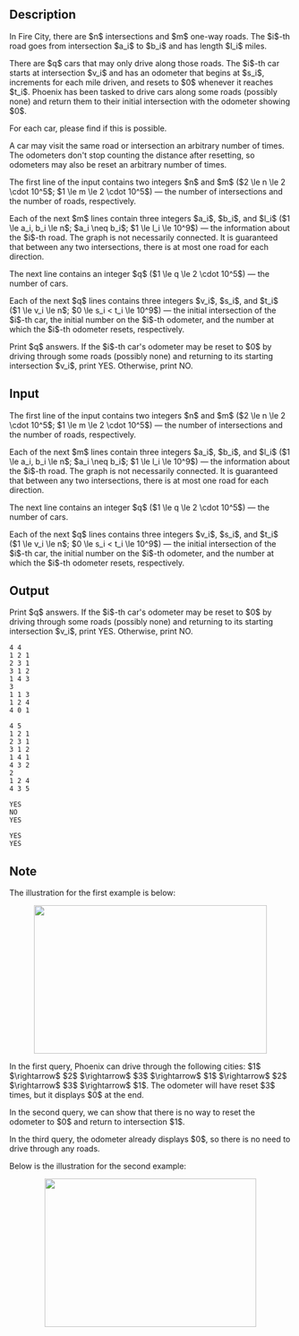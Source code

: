 ## Description

<div><p>In Fire City, there are $n$ intersections and $m$ one-way roads. The $i$-th road goes from intersection $a_i$ to $b_i$ and has length $l_i$ miles. </p><p>There are $q$ cars that may only drive along those roads. The $i$-th car starts at intersection $v_i$ and has an odometer that begins at $s_i$, increments for each mile driven, and resets to $0$ whenever it reaches $t_i$. Phoenix has been tasked to drive cars along some roads (possibly none) and <span class="tex-font-style-bf">return them to their initial intersection</span> with the odometer showing $0$.</p><p>For each car, please find if this is possible. </p><p>A car may visit the same road or intersection an arbitrary number of times. The odometers don't stop counting the distance after resetting, so odometers may also be reset an arbitrary number of times.</p></div><div class="input-specification"><p>The first line of the input contains two integers $n$ and $m$ ($2 \le n \le 2 \cdot 10^5$; $1 \le m \le 2 \cdot 10^5$)&nbsp;— the number of intersections and the number of roads, respectively.</p><p>Each of the next $m$ lines contain three integers $a_i$, $b_i$, and $l_i$ ($1 \le a_i, b_i \le n$; $a_i \neq b_i$; $1 \le l_i \le 10^9$)&nbsp;— the information about the $i$-th road. The graph is not necessarily connected. It is guaranteed that between any two intersections, there is at most one road for each direction.</p><p>The next line contains an integer $q$ ($1 \le q \le 2 \cdot 10^5$)&nbsp;— the number of cars.</p><p>Each of the next $q$ lines contains three integers $v_i$, $s_i$, and $t_i$ ($1 \le v_i \le n$; $0 \le s_i &lt; t_i \le 10^9$)&nbsp;— the initial intersection of the $i$-th car, the initial number on the $i$-th odometer, and the number at which the $i$-th odometer resets, respectively.</p></div><div class="output-specification"><p>Print $q$ answers. If the $i$-th car's odometer may be reset to $0$ by driving through some roads (possibly none) and returning to its starting intersection $v_i$, print <span class="tex-font-style-tt">YES</span>. Otherwise, print <span class="tex-font-style-tt">NO</span>.</p></div>

## Input

<p>The first line of the input contains two integers $n$ and $m$ ($2 \le n \le 2 \cdot 10^5$; $1 \le m \le 2 \cdot 10^5$)&nbsp;— the number of intersections and the number of roads, respectively.</p><p>Each of the next $m$ lines contain three integers $a_i$, $b_i$, and $l_i$ ($1 \le a_i, b_i \le n$; $a_i \neq b_i$; $1 \le l_i \le 10^9$)&nbsp;— the information about the $i$-th road. The graph is not necessarily connected. It is guaranteed that between any two intersections, there is at most one road for each direction.</p><p>The next line contains an integer $q$ ($1 \le q \le 2 \cdot 10^5$)&nbsp;— the number of cars.</p><p>Each of the next $q$ lines contains three integers $v_i$, $s_i$, and $t_i$ ($1 \le v_i \le n$; $0 \le s_i &lt; t_i \le 10^9$)&nbsp;— the initial intersection of the $i$-th car, the initial number on the $i$-th odometer, and the number at which the $i$-th odometer resets, respectively.</p>

## Output

<p>Print $q$ answers. If the $i$-th car's odometer may be reset to $0$ by driving through some roads (possibly none) and returning to its starting intersection $v_i$, print <span class="tex-font-style-tt">YES</span>. Otherwise, print <span class="tex-font-style-tt">NO</span>.</p>





```input1
4 4
1 2 1
2 3 1
3 1 2
1 4 3
3
1 1 3
1 2 4
4 0 1
```




```input2
4 5
1 2 1
2 3 1
3 1 2
1 4 1
4 3 2
2
1 2 4
4 3 5
```




```output1
YES
NO
YES
```




```output2
YES
YES
```



## Note

<p>The illustration for the first example is below:</p><center> <img class="tex-graphics" height="265px" src="file://w6I4aAZw.png" style="max-width: 100.0%;max-height: 100.0%;" width="416px">   </center><p>In the first query, Phoenix can drive through the following cities: $1$ $\rightarrow$ $2$ $\rightarrow$ $3$ $\rightarrow$ $1$ $\rightarrow$ $2$ $\rightarrow$ $3$ $\rightarrow$ $1$. The odometer will have reset $3$ times, but it displays $0$ at the end.</p><p>In the second query, we can show that there is no way to reset the odometer to $0$ and return to intersection $1$.</p><p>In the third query, the odometer already displays $0$, so there is no need to drive through any roads.</p><p>Below is the illustration for the second example: </p><center> <img class="tex-graphics" height="265px" src="file://ZYaVukJZ.png" style="max-width: 100.0%;max-height: 100.0%;" width="378px">   </center>
